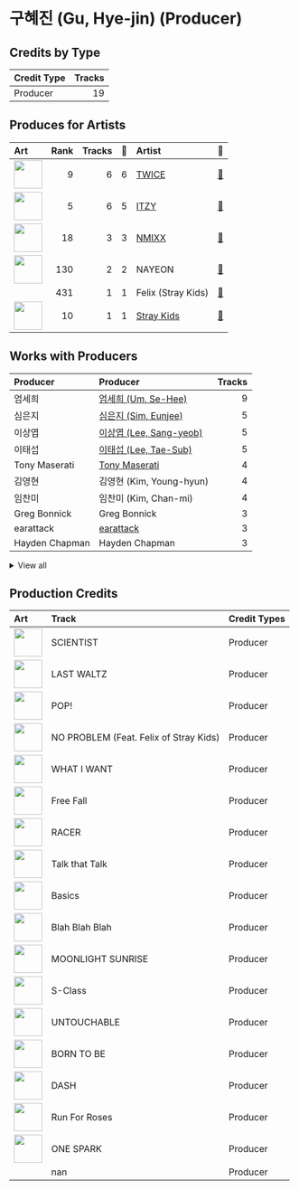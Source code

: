 # 구혜진 (Gu, Hye-jin) (Producer)

## Credits by Type

| Credit Type | Tracks |
|:---|---:|
| Producer | 19 |

## Produces for Artists

| Art | Rank | Tracks | 💚 | Artist | 🔗 |
|:---|---:|---:|---:|:---|:---|
| <img src="https://i.scdn.co/image/ab6761610000e5eb0c6952f39ba680489149a54c" alt="" width="50" /> | 9 | 6 | 6 | [TWICE](../../artists/twice/overview.md) | [🔗](https://open.spotify.com/artist/7n2Ycct7Beij7Dj7meI4X0) |
| <img src="https://i.scdn.co/image/ab6761610000e5ebb0e2700dbc17b43328038f7a" alt="" width="50" /> | 5 | 6 | 5 | [ITZY](../../artists/itzy/overview.md) | [🔗](https://open.spotify.com/artist/2KC9Qb60EaY0kW4eH68vr3) |
| <img src="https://i.scdn.co/image/ab6761610000e5eb2b9446440d296ce32189024e" alt="" width="50" /> | 18 | 3 | 3 | [NMIXX](../../artists/nmixx/overview.md) | [🔗](https://open.spotify.com/artist/28ot3wh4oNmoFOdVajibBl) |
| <img src="https://i.scdn.co/image/ab6761610000e5ebfbdd3f060e1cbe9e8eeaecac" alt="" width="50" /> | 130 | 2 | 2 | NAYEON | [🔗](https://open.spotify.com/artist/1VwDG9aBflQupaFNjUru9A) |
| | 431 | 1 | 1 | Felix (Stray Kids) | [🔗](https://open.spotify.com/artist/40zyx4iztMjRbIIoI802r4) |
| <img src="https://i.scdn.co/image/ab6761610000e5eb75237a1ba0379041476012b3" alt="" width="50" /> | 10 | 1 | 1 | [Stray Kids](../../artists/stray_kids/overview.md) | [🔗](https://open.spotify.com/artist/2dIgFjalVxs4ThymZ67YCE) |

## Works with Producers

| Producer | Producer | Tracks |
|:---|:---|---:|
| 엄세희 | [엄세희 (Um, Se-Hee)](../엄세희_(um,_se-hee)/overview.md) | 9 |
| 심은지 | [심은지 (Sim, Eunjee)](../심은지_(sim,_eunjee)/overview.md) | 5 |
| 이상엽 | [이상엽 (Lee, Sang-yeob)](../이상엽_(lee,_sang-yeob)/overview.md) | 5 |
| 이태섭 | [이태섭 (Lee, Tae-Sub)](../이태섭_(lee,_tae-sub)/overview.md) | 5 |
| Tony Maserati | [Tony Maserati](../tony_maserati/overview.md) | 4 |
| 김영현 | 김영현 (Kim, Young-hyun) | 4 |
| 임찬미 | 임찬미 (Kim, Chan-mi) | 4 |
| Greg Bonnick | Greg Bonnick | 3 |
| earattack | [earattack](../earattack/overview.md) | 3 |
| Hayden Chapman | Hayden Chapman | 3 |


<details>
<summary>View all</summary>

| Producer | Producer | Tracks |
|:---|:---|---:|
| LDN Noise | [LDN Noise](../ldn_noise/overview.md) | 3 |
| 이스란 | 이스란 (Lee, Seran) | 3 |
| 이경원 | 이경원 (Lee, Kyung-won) | 3 |
| 임홍진 | 임홍진 (Im, Hong-Jin) | 2 |
| Ayushy | Ayushy | 2 |
| 서은일 | 서은일 (Seo, Eun-il) | 2 |
| Frankie Day | Frankie Day | 2 |
| 정은경 | [정은경 (Jung, Eun-Kyung)](../정은경_(jung,_eun-kyung)/overview.md) | 2 |
| Manny Marroquin | [Manny Marroquin](../manny_marroquin/overview.md) | 2 |
| 이우현 | 이우현 (Lee, Woo-hyun) | 2 |
| 윤원권 | 윤원권 (Yoon, Won-kwon) | 2 |
| Noday | Noday | 2 |
| 오현선 | 오현선 (Oh, Hyun-sun) | 2 |
| 구종필 | [구종필 (Koo, Jong-Pil)](../구종필_(koo,_jong-pil)/overview.md) | 2 |
| Melanie Joy Fontana | Melanie Joy Fontana | 2 |
| 손채영 | 손채영 (Son, Chae-young) | 1 |
| SELAH | SELAH | 1 |
| Joseph K | Joseph K | 1 |
| Zarah Christenson | Zarah Christenson | 1 |
| 방혜현 | 방혜현 (Bang, Hye Hyun) | 1 |
| TBHits | TBHits | 1 |
| Sophia Pae | Sophia Pae | 1 |
| Arschtritt Lindgren | [Arschtritt Lindgren](../arschtritt_lindgren/overview.md) | 1 |
| Gusten Dahlqvist | Gusten Dahlqvist | 1 |
| IRIS Yerin Lee | IRIS Yerin Lee | 1 |
| Sam Carter | Sam Carter | 1 |
| Kelsey Klingensmith | Kelsey Klingensmith | 1 |
| 정다연 | 정다연 (Jeong, Dayeon) | 1 |
| Karin Wilhemina Eurenius | Karin Wilhemina Eurenius | 1 |
| Kyler Niko | Kyler Niko | 1 |
| Kaedi Dalley | Kaedi Dalley | 1 |
| 72 | 72 | 1 |
| 이우민 | 이우민 (Yiwoomin) | 1 |
| Deza | Deza | 1 |
| Yeul | Yeul | 1 |
| Gingerbread | Gingerbread | 1 |
| 성유진 | 성유진 (Sung, Yoojin) | 1 |
| Arineh Karimi | Arineh Karimi | 1 |
| 이민영 | 이민영 (Lee, Min-young) | 1 |
| Taet Chesterton | Taet Chesterton | 1 |
| Brown Panda | Brown Panda | 1 |
| Anne-Marie | Anne-Marie | 1 |
| Josh Gudwin | [Josh Gudwin](../josh_gudwin/overview.md) | 1 |
| 강영현 | 강영현 (Kang, Young-hyun) | 1 |
| 송희진 | 송희진 (Song, Hee-jin) | 1 |
| Ellen Berg Tollbom | Ellen Berg Tollbom | 1 |
| 방찬 | [방찬 (Bang Chan)](../방찬_(bang_chan)/overview.md) | 1 |
| 常楽寺澪 | 常楽寺澪 (Jorakuji, Mio) | 1 |
| Brian U | Brian U | 1 |
| 김인 | 김인 (Kim, In) | 1 |
| 이해솔 | 이해솔 (Lee, Hae Sol) | 1 |
| 여민수 | 여민수 (Yeo, Min Soo) | 1 |
| Strong Dragon | Strong Dragon | 1 |
| 초이 | 초이 (Choi) | 1 |
| Tobias Näslund | Tobias Näslund (Näslund, Tobias) | 1 |
| AFTRSHOK | AFTRSHOK | 1 |
| 백새임 | 백새임 (Baek, Sae-im) | 1 |
| Maria Marcus | Maria Marcus | 1 |
| 창빈 | 창빈 (Changbin) | 1 |
| 강선영 | 강선영 (강선영) | 1 |
| Kenzie | [Kenzie](../kenzie/overview.md) | 1 |
| LSY | LSY | 1 |
| Gray Trainer | Gray Trainer | 1 |
| Shift K3Y | Shift K3Y | 1 |
| Christoffer Semelius | Christoffer Semelius | 1 |
| 마치 | 마치 (MRCH) | 1 |
| HONEY NOISE | HONEY NOISE | 1 |
| Kriz | [Kriz](../kriz/overview.md) | 1 |
| EJAE | EJAE | 1 |
| WKLY | WKLY | 1 |
| 복주영 | 복주영 (Bok, Ju Young) | 1 |
| PUFF | PUFF | 1 |
| Barry Cohen | Barry Cohen | 1 |
| Musikality | Musikality | 1 |
| 형근 | 형근 (Hyeongeun) | 1 |
| Mr. Franks | Mr. Franks | 1 |
| Nina Ann Nelson | Nina Ann Nelson | 1 |
| Paulina Cerrilla | Paulina Cerrilla | 1 |
| 채강해 | 채강해 (Chae, Kanghae) | 1 |
| 원지애 | 원지애 (Won, Jiae) | 1 |
| RESTART | RESTART | 1 |
| Czaer | Czaer | 1 |
| 새봄 | 새봄 (Sae Bom) | 1 |
| Chris Calland | Chris Calland | 1 |
| NVR know | NVR know | 1 |
| Chris Galland | Chris Galland | 1 |
| KayOne | KayOne | 1 |
| Awrii | Awrii | 1 |
| Jacob Aaron | Jacob Aaron | 1 |
| YUE | YUE | 1 |
| 한 | [한 (Han)](../한_(han)/overview.md) | 1 |
| C'SA | C'SA | 1 |
| Danny Shah | Danny Shah | 1 |
| 케빈오빠 | 케빈오빠 (Kevinoppa) | 1 |
| Kobee | Kobee | 1 |
| danke | [danke](../danke/overview.md) | 1 |
| Rick Bridges | Rick Bridges | 1 |

</details>


## Production Credits

| Art | Track | Credit Types |
|:---|:---|:---|
| <img src="https://i.scdn.co/image/ab67616d0000b273d1961ecb307c9e05ec8f7e82" alt="" width="50" /> | SCIENTIST | Producer |
| <img src="https://i.scdn.co/image/ab67616d0000b273d1961ecb307c9e05ec8f7e82" alt="" width="50" /> | LAST WALTZ | Producer |
| <img src="https://i.scdn.co/image/ab67616d0000b2735fb4a9cfbeb3b7beb337ed02" alt="" width="50" /> | POP! | Producer |
| <img src="https://i.scdn.co/image/ab67616d0000b2735fb4a9cfbeb3b7beb337ed02" alt="" width="50" /> | NO PROBLEM (Feat. Felix of Stray Kids) | Producer |
| <img src="https://i.scdn.co/image/ab67616d0000b273e61bca92e4a64e50ee44a009" alt="" width="50" /> | WHAT I WANT | Producer |
| <img src="https://i.scdn.co/image/ab67616d0000b273e61bca92e4a64e50ee44a009" alt="" width="50" /> | Free Fall | Producer |
| <img src="https://i.scdn.co/image/ab67616d0000b273e61bca92e4a64e50ee44a009" alt="" width="50" /> | RACER | Producer |
| <img src="https://i.scdn.co/image/ab67616d0000b273c3040848e6ef0e132c5c8340" alt="" width="50" /> | Talk that Talk | Producer |
| <img src="https://i.scdn.co/image/ab67616d0000b273c3040848e6ef0e132c5c8340" alt="" width="50" /> | Basics | Producer |
| <img src="https://i.scdn.co/image/ab67616d0000b273afa3ff83579d3450ad73eaf8" alt="" width="50" /> | Blah Blah Blah | Producer |
| <img src="https://i.scdn.co/image/ab67616d0000b27359f57a5ca507a3d3fed81ea6" alt="" width="50" /> | MOONLIGHT SUNRISE | Producer |
| <img src="https://i.scdn.co/image/ab67616d0000b273e27ba26bc14a563bf3d09882" alt="" width="50" /> | S-Class | Producer |
| <img src="https://i.scdn.co/image/ab67616d0000b273470d0ba5f707b141d1337cf2" alt="" width="50" /> | UNTOUCHABLE | Producer |
| <img src="https://i.scdn.co/image/ab67616d0000b273470d0ba5f707b141d1337cf2" alt="" width="50" /> | BORN TO BE | Producer |
| <img src="https://i.scdn.co/image/ab67616d0000b27381d97a31253b898bc4149195" alt="" width="50" /> | DASH | Producer |
| <img src="https://i.scdn.co/image/ab67616d0000b27381d97a31253b898bc4149195" alt="" width="50" /> | Run For Roses | Producer |
| <img src="https://i.scdn.co/image/ab67616d0000b273bd8c739ce7e59ae9414c7a26" alt="" width="50" /> | ONE SPARK | Producer |
| | nan | Producer |
